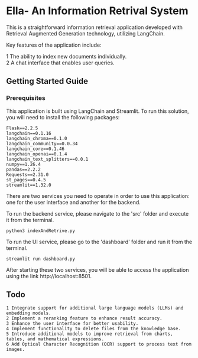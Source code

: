 # Ella- An Information Retrival System
This is a straightforward information retrieval application developed with Retrieval Augmented Generation technology, utilizing LangChain.

Key features of the application include:

 1 The ability to index new documents individually.    
 2 A chat interface that enables user queries.


## Getting Started Guide


### Prerequisites 
This application is built using LangChain and Streamlit. To run this solution, you will need to install the following packages:
```pyhton
Flask==2.2.5
langchain==0.1.16
langchain_chroma==0.1.0
langchain_community==0.0.34
langchain_core==0.1.46
langchain_openai==0.1.4
langchain_text_splitters==0.0.1
numpy==1.26.4
pandas==2.2.2
Requests==2.31.0
st_pages==0.4.5
streamlit==1.32.0
```
There are two services you need to operate in order to use this application: one for the user interface and another for the backend.

To run the backend service, please navigate to the 'src' folder and execute it from the terminal.
```pyhton
python3 indexAndRetrive.py
```
To run the UI service, please go to the 'dashboard' folder and run it from the terminal.
```pyhton
streamlit run dashboard.py
```
After starting these two services, you will be able to access the application using the  link http://localhost:8501.

## Todo
    1 Integrate support for additional large language models (LLMs) and embedding models.
    2 Implement a reranking feature to enhance result accuracy.
    3 Enhance the user interface for better usability.
    4 Implement functionality to delete files from the knowledge base.
    5 Introduce additional models to improve retrieval from charts, tables, and mathematical expressions.
    6 Add Optical Character Recognition (OCR) support to process text from images.
